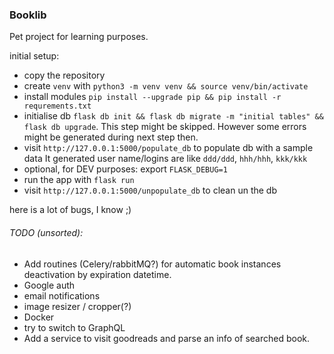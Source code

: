 ### Booklib
Pet project for learning purposes.

initial setup:
* copy the repository
* create `venv` with `python3 -m venv venv && source venv/bin/activate`
* install modules `pip install --upgrade pip && pip install -r requrements.txt`
* initialise db `flask db init && flask db migrate -m "initial tables" && flask db upgrade`. This step might be skipped. However some errors might be generated during next step then.
* visit `http://127.0.0.1:5000/populate_db` to populate db with a sample data
It generated user name/logins are like `ddd/ddd`, `hhh/hhh`, `kkk/kkk`
* optional, for DEV purposes: export `FLASK_DEBUG=1`
* run the app with `flask run`
* visit `http://127.0.0.1:5000/unpopulate_db` to clean un the db

here is a lot of bugs, I know ;)


###### TODO (unsorted):
* Add routines (Celery/rabbitMQ?) for automatic book instances deactivation by expiration datetime.
* Google auth
* email notifications
* image resizer / cropper(?)
* Docker
* try to switch to GraphQL
* Add a service to visit goodreads and parse an info of searched book.